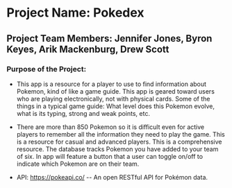 # Project Name: Pokedex

## Project Team Members: Jennifer Jones, Byron Keyes, Arik Mackenburg, Drew Scott

### Purpose of the Project: 

* This app is a resource for a player to use to find information about Pokemon, kind of like a game guide. This app is geared toward users who are playing electronically, not with physical cards. Some of the things in a typical game guide: What level does this Pokemon evolve, what is its typing, strong and weak points, etc. 

* There are more than 850 Pokemon so it is difficult even for active players to remember all the information they need to play the game. This is a resource for casual and advanced players. This is a comprehensive resource. The database tracks Pokemon you have added to your team of six.  In app will feature a button that a user can toggle on/off to indicate which Pokemon are on their team. 

* API: https://pokeapi.co/ -- An open RESTful API for Pokémon data.